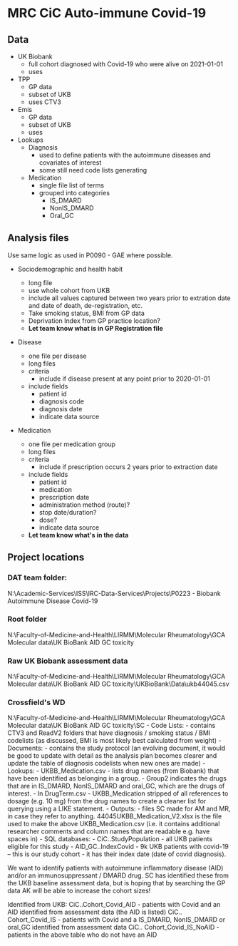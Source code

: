# MRC CiC Auto-immune Covid-19

## Data
- UK Biobank
	- full cohort diagnosed with Covid-19 who were alive on 2021-01-01
	- uses 
- TPP
	- GP data
	- subset of UKB
	- uses CTV3
- Emis
	- GP data
	- subset of UKB
	- uses 
- Lookups
	- Diagnosis
		- used to define patients with the autoimmune diseases and covariates of interest
		- some still need code lists generating
	- Medication 
		- single file list of terms
		- grouped into categories
			- IS_DMARD
			- NonIS_DMARD
			- Oral_GC

## Analysis files
Use same logic as used in P0090 - GAE where possible.

- Sociodemographic and health habit 
	- long file
	- use whole cohort from UKB
	- include all values captured between two years prior to extration date and date of death, de-registration, etc.
	- Take smoking status, BMI from GP data
	- Deprivation Index from GP practice location?
	- **Let team know what is in GP Registration file**
	
- Disease
	- one file per disease
	- long files
	- criteria
		- include if disease present at any point prior to 2020-01-01
	- include fields 
		- patient id
		- diagnosis code
		- diagnosis date
		- indicate data source
- Medication
	- one file per medication group
	- long files
	- criteria 
		- include if prescription occurs 2 years prior to extraction date
	- include fields 
		- patient id
		- medication
		- prescription date
		- administration method (route)?
		- stop date/duration?
		- dose?
		- indicate data source
	- **Let team know what's in the data**

## Project locations

### DAT team folder:
N:\Academic-Services\ISS\IRC-Data-Services\Projects\P0223 - Biobank Autoimmune Disease Covid-19

### Root folder
N:\Faculty-of-Medicine-and-Health\LIRMM\Molecular Rheumatology\GCA Molecular data\UK BioBank AID GC toxicity

### Raw UK Biobank assessment data
N:\Faculty-of-Medicine-and-Health\LIRMM\Molecular Rheumatology\GCA Molecular data\UK BioBank AID GC toxicity\UKBioBank\Data\ukb44045.csv

### Crossfield's WD
N:\Faculty-of-Medicine-and-Health\LIRMM\Molecular Rheumatology\GCA Molecular data\UK BioBank AID GC toxicity\SC
	- Code Lists: 
		- contains CTV3 and ReadV2 folders that have diagnosis / smoking status / BMI codelists (as discussed, BMI is most likely best calculated from weight)
	- Documents: 
		- contains the study protocol (an evolving document, it would be good to update with detail as the analysis plan becomes clearer and update the table of diagnosis codelists when new ones are made)
	- Lookups:
		- UKBB_Medication.csv 
			- lists drug names (from Biobank) that have been identified as belonging in a group. 
			- Group2 indicates the drugs that are in IS_DMARD, NonIS_DMARD and oral_GC, which are the drugs of interest.
		- In DrugTerm.csv 
			- UKBB_Medication stripped of all references to dosage (e.g. 10 mg) from the drug names to create a cleaner list for querying using a LIKE statement.
	- Outputs: 
		- files SC made for AM and MR, in case they refer to anything. 44045UKBB_Medication_V2.xlsx is the file used to make the above UKBB_Medication.csv (i.e. it contains additional researcher comments and column names that are readable e.g. have spaces in)
	- SQL databases:
		- CiC..StudyPopulation 
			- all UKB patients eligible for this study
		- AID_GC..IndexCovid 
			- 9k UKB patients with covid-19
			– this is our study cohort
			- it has their index date (date of covid diagnosis).

We want to identify patients with autoimmune inflammatory disease (AID) and/or an immunosuppressant / DMARD drug. SC has identified these from the UKB baseline assessment data, but is hoping that by searching the GP data AK will be able to increase the cohort sizes! 

Identified from UKB:
		CiC..Cohort_Covid_AID 
			- patients with Covid and an AID identified from assessment data (the AID is listed)
		CiC.. Cohort_Covid_IS 
			- patients with Covid and a IS_DMARD, NonIS_DMARD or oral_GC  identified from assessment data
		CiC.. Cohort_Covid_IS_NoAID 
			- patients in the above table who do not have an AID
